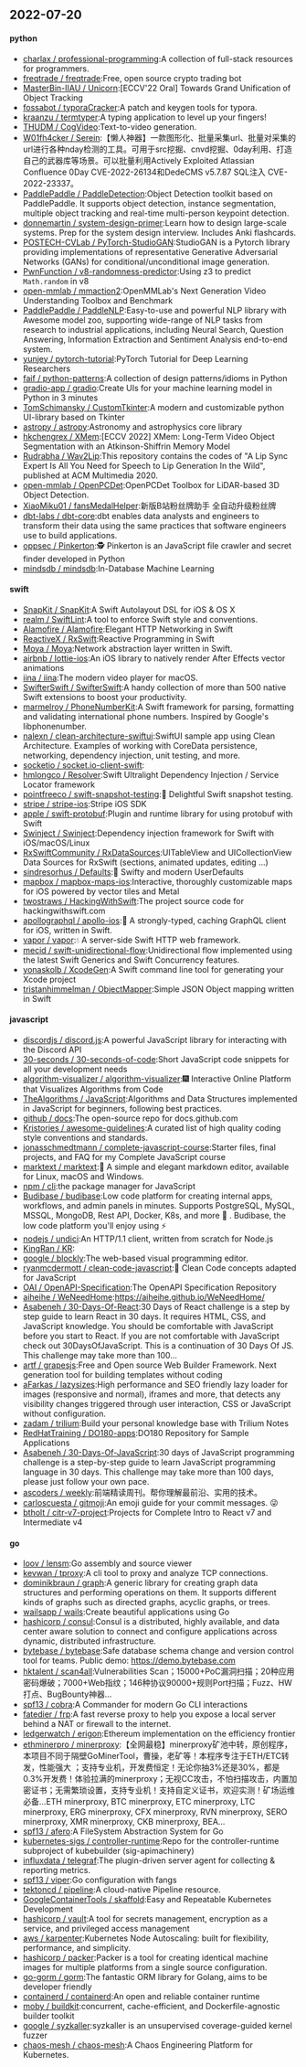 ## 2022-07-20

#### python
* [charlax / professional-programming](https://github.com/charlax/professional-programming):A collection of full-stack resources for programmers.
* [freqtrade / freqtrade](https://github.com/freqtrade/freqtrade):Free, open source crypto trading bot
* [MasterBin-IIAU / Unicorn](https://github.com/MasterBin-IIAU/Unicorn):[ECCV'22 Oral] Towards Grand Unification of Object Tracking
* [fossabot / typoraCracker](https://github.com/fossabot/typoraCracker):A patch and keygen tools for typora.
* [kraanzu / termtyper](https://github.com/kraanzu/termtyper):A typing application to level up your fingers!
* [THUDM / CogVideo](https://github.com/THUDM/CogVideo):Text-to-video generation.
* [W01fh4cker / Serein](https://github.com/W01fh4cker/Serein):【懒人神器】一款图形化、批量采集url、批量对采集的url进行各种nday检测的工具。可用于src挖掘、cnvd挖掘、0day利用、打造自己的武器库等场景。可以批量利用Actively Exploited Atlassian Confluence 0Day CVE-2022-26134和DedeCMS v5.7.87 SQL注入 CVE-2022-23337。
* [PaddlePaddle / PaddleDetection](https://github.com/PaddlePaddle/PaddleDetection):Object Detection toolkit based on PaddlePaddle. It supports object detection, instance segmentation, multiple object tracking and real-time multi-person keypoint detection.
* [donnemartin / system-design-primer](https://github.com/donnemartin/system-design-primer):Learn how to design large-scale systems. Prep for the system design interview. Includes Anki flashcards.
* [POSTECH-CVLab / PyTorch-StudioGAN](https://github.com/POSTECH-CVLab/PyTorch-StudioGAN):StudioGAN is a Pytorch library providing implementations of representative Generative Adversarial Networks (GANs) for conditional/unconditional image generation.
* [PwnFunction / v8-randomness-predictor](https://github.com/PwnFunction/v8-randomness-predictor):Using z3 to predict `Math.random` in v8
* [open-mmlab / mmaction2](https://github.com/open-mmlab/mmaction2):OpenMMLab's Next Generation Video Understanding Toolbox and Benchmark
* [PaddlePaddle / PaddleNLP](https://github.com/PaddlePaddle/PaddleNLP):Easy-to-use and powerful NLP library with Awesome model zoo, supporting wide-range of NLP tasks from research to industrial applications, including Neural Search, Question Answering, Information Extraction and Sentiment Analysis end-to-end system.
* [yunjey / pytorch-tutorial](https://github.com/yunjey/pytorch-tutorial):PyTorch Tutorial for Deep Learning Researchers
* [faif / python-patterns](https://github.com/faif/python-patterns):A collection of design patterns/idioms in Python
* [gradio-app / gradio](https://github.com/gradio-app/gradio):Create UIs for your machine learning model in Python in 3 minutes
* [TomSchimansky / CustomTkinter](https://github.com/TomSchimansky/CustomTkinter):A modern and customizable python UI-library based on Tkinter
* [astropy / astropy](https://github.com/astropy/astropy):Astronomy and astrophysics core library
* [hkchengrex / XMem](https://github.com/hkchengrex/XMem):[ECCV 2022] XMem: Long-Term Video Object Segmentation with an Atkinson-Shiffrin Memory Model
* [Rudrabha / Wav2Lip](https://github.com/Rudrabha/Wav2Lip):This repository contains the codes of "A Lip Sync Expert Is All You Need for Speech to Lip Generation In the Wild", published at ACM Multimedia 2020.
* [open-mmlab / OpenPCDet](https://github.com/open-mmlab/OpenPCDet):OpenPCDet Toolbox for LiDAR-based 3D Object Detection.
* [XiaoMiku01 / fansMedalHelper](https://github.com/XiaoMiku01/fansMedalHelper):新版B站粉丝牌助手 全自动升级粉丝牌
* [dbt-labs / dbt-core](https://github.com/dbt-labs/dbt-core):dbt enables data analysts and engineers to transform their data using the same practices that software engineers use to build applications.
* [oppsec / Pinkerton](https://github.com/oppsec/Pinkerton):🕵️
Pinkerton is an JavaScript file crawler and secret finder developed in Python
* [mindsdb / mindsdb](https://github.com/mindsdb/mindsdb):In-Database Machine Learning

#### swift
* [SnapKit / SnapKit](https://github.com/SnapKit/SnapKit):A Swift Autolayout DSL for iOS & OS X
* [realm / SwiftLint](https://github.com/realm/SwiftLint):A tool to enforce Swift style and conventions.
* [Alamofire / Alamofire](https://github.com/Alamofire/Alamofire):Elegant HTTP Networking in Swift
* [ReactiveX / RxSwift](https://github.com/ReactiveX/RxSwift):Reactive Programming in Swift
* [Moya / Moya](https://github.com/Moya/Moya):Network abstraction layer written in Swift.
* [airbnb / lottie-ios](https://github.com/airbnb/lottie-ios):An iOS library to natively render After Effects vector animations
* [iina / iina](https://github.com/iina/iina):The modern video player for macOS.
* [SwifterSwift / SwifterSwift](https://github.com/SwifterSwift/SwifterSwift):A handy collection of more than 500 native Swift extensions to boost your productivity.
* [marmelroy / PhoneNumberKit](https://github.com/marmelroy/PhoneNumberKit):A Swift framework for parsing, formatting and validating international phone numbers. Inspired by Google's libphonenumber.
* [nalexn / clean-architecture-swiftui](https://github.com/nalexn/clean-architecture-swiftui):SwiftUI sample app using Clean Architecture. Examples of working with CoreData persistence, networking, dependency injection, unit testing, and more.
* [socketio / socket.io-client-swift](https://github.com/socketio/socket.io-client-swift):
* [hmlongco / Resolver](https://github.com/hmlongco/Resolver):Swift Ultralight Dependency Injection / Service Locator framework
* [pointfreeco / swift-snapshot-testing](https://github.com/pointfreeco/swift-snapshot-testing):📸
Delightful Swift snapshot testing.
* [stripe / stripe-ios](https://github.com/stripe/stripe-ios):Stripe iOS SDK
* [apple / swift-protobuf](https://github.com/apple/swift-protobuf):Plugin and runtime library for using protobuf with Swift
* [Swinject / Swinject](https://github.com/Swinject/Swinject):Dependency injection framework for Swift with iOS/macOS/Linux
* [RxSwiftCommunity / RxDataSources](https://github.com/RxSwiftCommunity/RxDataSources):UITableView and UICollectionView Data Sources for RxSwift (sections, animated updates, editing ...)
* [sindresorhus / Defaults](https://github.com/sindresorhus/Defaults):💾
Swifty and modern UserDefaults
* [mapbox / mapbox-maps-ios](https://github.com/mapbox/mapbox-maps-ios):Interactive, thoroughly customizable maps for iOS powered by vector tiles and Metal
* [twostraws / HackingWithSwift](https://github.com/twostraws/HackingWithSwift):The project source code for hackingwithswift.com
* [apollographql / apollo-ios](https://github.com/apollographql/apollo-ios):📱
A strongly-typed, caching GraphQL client for iOS, written in Swift.
* [vapor / vapor](https://github.com/vapor/vapor):💧
A server-side Swift HTTP web framework.
* [mecid / swift-unidirectional-flow](https://github.com/mecid/swift-unidirectional-flow):Unidirectional flow implemented using the latest Swift Generics and Swift Concurrency features.
* [yonaskolb / XcodeGen](https://github.com/yonaskolb/XcodeGen):A Swift command line tool for generating your Xcode project
* [tristanhimmelman / ObjectMapper](https://github.com/tristanhimmelman/ObjectMapper):Simple JSON Object mapping written in Swift

#### javascript
* [discordjs / discord.js](https://github.com/discordjs/discord.js):A powerful JavaScript library for interacting with the Discord API
* [30-seconds / 30-seconds-of-code](https://github.com/30-seconds/30-seconds-of-code):Short JavaScript code snippets for all your development needs
* [algorithm-visualizer / algorithm-visualizer](https://github.com/algorithm-visualizer/algorithm-visualizer):🎆
Interactive Online Platform that Visualizes Algorithms from Code
* [TheAlgorithms / JavaScript](https://github.com/TheAlgorithms/JavaScript):Algorithms and Data Structures implemented in JavaScript for beginners, following best practices.
* [github / docs](https://github.com/github/docs):The open-source repo for docs.github.com
* [Kristories / awesome-guidelines](https://github.com/Kristories/awesome-guidelines):A curated list of high quality coding style conventions and standards.
* [jonasschmedtmann / complete-javascript-course](https://github.com/jonasschmedtmann/complete-javascript-course):Starter files, final projects, and FAQ for my Complete JavaScript course
* [marktext / marktext](https://github.com/marktext/marktext):📝
A simple and elegant markdown editor, available for Linux, macOS and Windows.
* [npm / cli](https://github.com/npm/cli):the package manager for JavaScript
* [Budibase / budibase](https://github.com/Budibase/budibase):Low code platform for creating internal apps, workflows, and admin panels in minutes. Supports PostgreSQL, MySQL, MSSQL, MongoDB, Rest API, Docker, K8s, and more
🚀
. Budibase, the low code platform you'll enjoy using
⚡
* [nodejs / undici](https://github.com/nodejs/undici):An HTTP/1.1 client, written from scratch for Node.js
* [KingRan / KR](https://github.com/KingRan/KR):
* [google / blockly](https://github.com/google/blockly):The web-based visual programming editor.
* [ryanmcdermott / clean-code-javascript](https://github.com/ryanmcdermott/clean-code-javascript):🛁
Clean Code concepts adapted for JavaScript
* [OAI / OpenAPI-Specification](https://github.com/OAI/OpenAPI-Specification):The OpenAPI Specification Repository
* [aiheihe / WeNeedHome](https://github.com/aiheihe/WeNeedHome):https://aiheihe.github.io/WeNeedHome/
* [Asabeneh / 30-Days-Of-React](https://github.com/Asabeneh/30-Days-Of-React):30 Days of React challenge is a step by step guide to learn React in 30 days. It requires HTML, CSS, and JavaScript knowledge. You should be comfortable with JavaScript before you start to React. If you are not comfortable with JavaScript check out 30DaysOfJavaScript. This is a continuation of 30 Days Of JS. This challenge may take more than 100…
* [artf / grapesjs](https://github.com/artf/grapesjs):Free and Open source Web Builder Framework. Next generation tool for building templates without coding
* [aFarkas / lazysizes](https://github.com/aFarkas/lazysizes):High performance and SEO friendly lazy loader for images (responsive and normal), iframes and more, that detects any visibility changes triggered through user interaction, CSS or JavaScript without configuration.
* [zadam / trilium](https://github.com/zadam/trilium):Build your personal knowledge base with Trilium Notes
* [RedHatTraining / DO180-apps](https://github.com/RedHatTraining/DO180-apps):DO180 Repository for Sample Applications
* [Asabeneh / 30-Days-Of-JavaScript](https://github.com/Asabeneh/30-Days-Of-JavaScript):30 days of JavaScript programming challenge is a step-by-step guide to learn JavaScript programming language in 30 days. This challenge may take more than 100 days, please just follow your own pace.
* [ascoders / weekly](https://github.com/ascoders/weekly):前端精读周刊。帮你理解最前沿、实用的技术。
* [carloscuesta / gitmoji](https://github.com/carloscuesta/gitmoji):An emoji guide for your commit messages.
😜
* [btholt / citr-v7-project](https://github.com/btholt/citr-v7-project):Projects for Complete Intro to React v7 and Intermediate v4

#### go
* [loov / lensm](https://github.com/loov/lensm):Go assembly and source viewer
* [kevwan / tproxy](https://github.com/kevwan/tproxy):A cli tool to proxy and analyze TCP connections.
* [dominikbraun / graph](https://github.com/dominikbraun/graph):A generic library for creating graph data structures and performing operations on them. It supports different kinds of graphs such as directed graphs, acyclic graphs, or trees.
* [wailsapp / wails](https://github.com/wailsapp/wails):Create beautiful applications using Go
* [hashicorp / consul](https://github.com/hashicorp/consul):Consul is a distributed, highly available, and data center aware solution to connect and configure applications across dynamic, distributed infrastructure.
* [bytebase / bytebase](https://github.com/bytebase/bytebase):Safe database schema change and version control tool for teams. Public demo: https://demo.bytebase.com
* [hktalent / scan4all](https://github.com/hktalent/scan4all):Vulnerabilities Scan；15000+PoC漏洞扫描；20种应用密码爆破；7000+Web指纹；146种协议90000+规则Port扫描；Fuzz、HW打点、BugBounty神器...
* [spf13 / cobra](https://github.com/spf13/cobra):A Commander for modern Go CLI interactions
* [fatedier / frp](https://github.com/fatedier/frp):A fast reverse proxy to help you expose a local server behind a NAT or firewall to the internet.
* [ledgerwatch / erigon](https://github.com/ledgerwatch/erigon):Ethereum implementation on the efficiency frontier
* [ethminerpro / minerproxy](https://github.com/ethminerpro/minerproxy):【全网最稳】minerproxy矿池中转，原创程序，本项目不同于隔壁GoMinerTool，曹操，老矿等！本程序专注于ETH/ETC转发，性能强大 ；支持专业机，开发费恒定！无论你抽3%还是30%，都是0.3%开发费！体验拉满的minerproxy；无视CC攻击，不怕扫描攻击，内置加密证书；无需繁琐设置，支持专业机！支持自定义证书，欢迎实测！矿场运维必备...ETH minerproxy, BTC minerproxy, ETC minerproxy, LTC minerproxy, ERG minerproxy, CFX minerproxy, RVN minerproxy, SERO minerproxy, XMR minerproxy, CKB minerproxy, BEA…
* [spf13 / afero](https://github.com/spf13/afero):A FileSystem Abstraction System for Go
* [kubernetes-sigs / controller-runtime](https://github.com/kubernetes-sigs/controller-runtime):Repo for the controller-runtime subproject of kubebuilder (sig-apimachinery)
* [influxdata / telegraf](https://github.com/influxdata/telegraf):The plugin-driven server agent for collecting & reporting metrics.
* [spf13 / viper](https://github.com/spf13/viper):Go configuration with fangs
* [tektoncd / pipeline](https://github.com/tektoncd/pipeline):A cloud-native Pipeline resource.
* [GoogleContainerTools / skaffold](https://github.com/GoogleContainerTools/skaffold):Easy and Repeatable Kubernetes Development
* [hashicorp / vault](https://github.com/hashicorp/vault):A tool for secrets management, encryption as a service, and privileged access management
* [aws / karpenter](https://github.com/aws/karpenter):Kubernetes Node Autoscaling: built for flexibility, performance, and simplicity.
* [hashicorp / packer](https://github.com/hashicorp/packer):Packer is a tool for creating identical machine images for multiple platforms from a single source configuration.
* [go-gorm / gorm](https://github.com/go-gorm/gorm):The fantastic ORM library for Golang, aims to be developer friendly
* [containerd / containerd](https://github.com/containerd/containerd):An open and reliable container runtime
* [moby / buildkit](https://github.com/moby/buildkit):concurrent, cache-efficient, and Dockerfile-agnostic builder toolkit
* [google / syzkaller](https://github.com/google/syzkaller):syzkaller is an unsupervised coverage-guided kernel fuzzer
* [chaos-mesh / chaos-mesh](https://github.com/chaos-mesh/chaos-mesh):A Chaos Engineering Platform for Kubernetes.
